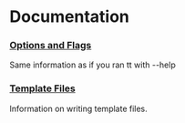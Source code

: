 # Documentation

### <a href="/docs/command_line.md">Options and Flags</a>
Same information as if you ran tt with --help

### <a href="/docs/template_files.md">Template Files</a>
Information on writing template files.